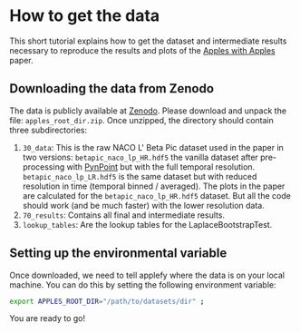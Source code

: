 # How to get the data

This short tutorial explains how to get the dataset and intermediate results 
necessary to reproduce the results and plots of the 
[Apples with Apples](../05_citation.rst) paper. 

## Downloading the data from Zenodo
The data is publicly available at 
[Zenodo](https://zenodo.org/record/7443481#.Y-acmy2cYUE). Please download and 
unpack the file: `apples_root_dir.zip`. Once unzipped, the directory should 
contain three subdirectories:

1. `30_data`: This is the raw NACO L' Beta Pic dataset used in the paper in two 
versions: `betapic_naco_lp_HR.hdf5` the vanilla dataset after pre-processing with
[PynPoint](https://pynpoint.readthedocs.io/en/latest/) but with the full 
temporal resolution. `betapic_naco_lp_LR.hdf5` is the same dataset but with 
reduced resolution in time (temporal binned / averaged). 
The plots in the paper are calculated for the `betapic_naco_lp_HR.hdf5` dataset.
But all the code should work (and be much faster) with the lower resolution data.
2. `70_results`: Contains all final and intermediate results.
3. `lookup_tables`: Are the lookup tables for the LaplaceBootstrapTest.

## Setting up the environmental variable

Once downloaded, we need to tell applefy where the data is on your local 
machine. You can do this by setting the following environment variable:

```bash
export APPLES_ROOT_DIR="/path/to/datasets/dir" ;
```

You are ready to go!
